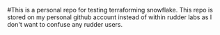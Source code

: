 #This is a personal repo for testing terraforming snowflake. This repo is stored on my personal github account instead of within rudder labs as I don't want to confuse any rudder users. 